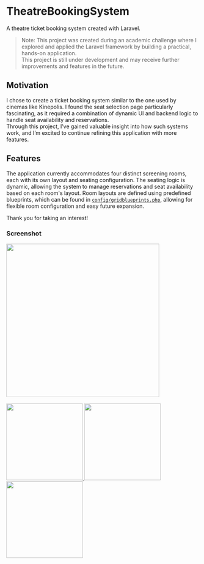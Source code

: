 # TheatreBookingSystem
A theatre ticket booking system created with Laravel.

> Note: This project was created during an academic challenge where I explored and applied the Laravel framework by building a practical, hands-on application.  
> This project is still under development and may receive further improvements and features in the future.  

## Motivation
I chose to create a ticket booking system similar to the one used by cinemas like Kinepolis. I found the seat selection page particularly fascinating, as it required a combination of dynamic UI and backend logic to handle seat availability and reservations.  
Through this project, I’ve gained valuable insight into how such systems work, and I’m excited to continue refining this application with more features.

## Features
The application currently accommodates four distinct screening rooms, each with its own layout and seating configuration.
The seating logic is dynamic, allowing the system to manage reservations and seat availability based on each room's layout.
Room layouts are defined using predefined blueprints, which can be found in [`config/gridblueprints.php`](https://github.com/EnsoVanPoucke/TheatreBookingSystem/blob/main/config/gridblueprints.php), allowing for flexible room configuration and easy future expansion.

Thank you for taking an interest!

### Screenshot
<a href="https://github.com/EnsoVanPoucke/TheatreBookingSystem/blob/main/public/images/screenshots/screenshot_4.jpg?raw=true">
  <img src="https://github.com/EnsoVanPoucke/TheatreBookingSystem/blob/main/public/images/screenshots/screenshot_4.jpg?raw=true" width="400"/>
</a>
<br>
<br>
<a href="https://github.com/EnsoVanPoucke/TheatreBookingSystem/blob/main/public/images/screenshots/screenshot_1.jpg?raw=true">
  <img src="https://github.com/EnsoVanPoucke/TheatreBookingSystem/blob/main/public/images/screenshots/screenshot_1.jpg?raw=true" width="200"/>
</a>
<a href="https://github.com/EnsoVanPoucke/TheatreBookingSystem/blob/main/public/images/screenshots/screenshot_2.jpg?raw=true">
  <img src="https://github.com/EnsoVanPoucke/TheatreBookingSystem/blob/main/public/images/screenshots/screenshot_2.jpg?raw=true" width="200"/>
</a>
<a href="https://github.com/EnsoVanPoucke/TheatreBookingSystem/blob/main/public/images/screenshots/screenshot_3.jpg?raw=true">
  <img src="https://github.com/EnsoVanPoucke/TheatreBookingSystem/blob/main/public/images/screenshots/screenshot_3.jpg?raw=true" width="200"/>
</a>
